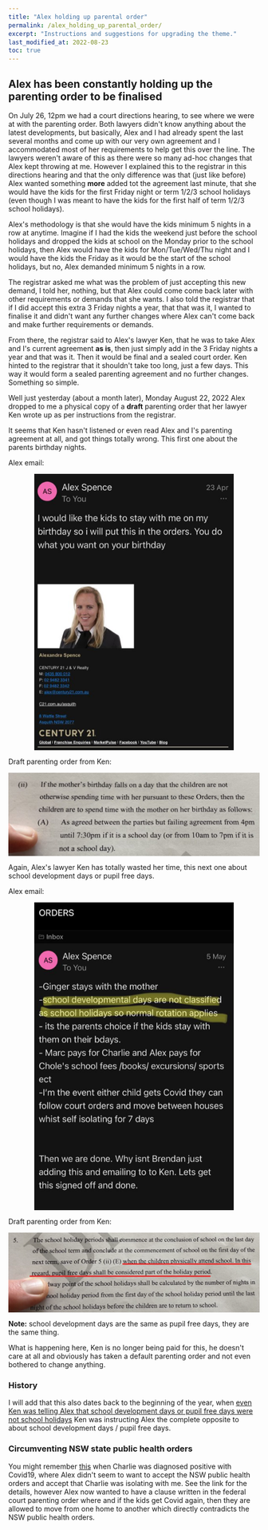 ```yaml
---
title: "Alex holding up parental order"
permalink: /alex_holding_up_parental_order/
excerpt: "Instructions and suggestions for upgrading the theme."
last_modified_at: 2022-08-23
toc: true
---
```


## Alex has been constantly holding up the parenting order to be finalised

On July 26, 12pm we had a court directions hearing, to see where we were at with the parenting order. Both lawyers didn't know anything about the latest developments, but basically, Alex and I had already spent the last several months and come up with our very own agreement and I accommodated most of her requirements to help get this over the line. The lawyers weren't aware of this as there were so many ad-hoc changes that Alex kept throwing at me. However I explained this to the registrar in this directions hearing and that the only difference was that (just like before) Alex wanted something **more** added tot the agreement last minute, that she would have the kids for the first Friday night or term 1/2/3 school holidays (even though I was meant to have the kids for the first half of term 1/2/3 school holidays).

Alex's methodology is that she would have the kids minimum 5 nights in a row at anytime. Imagine if I had the kids the weekend just before the school holidays and dropped the kids at school on the Monday prior to the school holidays, then Alex would have the kids for Mon/Tue/Wed/Thu night and I would have the kids the Friday as it would be the start of the school holidays, but no, Alex demanded minimum 5 nights in a row. 

The registrar asked me what was the problem of just accepting this new demand, I told her, nothing, but that Alex could come come back later with other requirements or demands that she wants. I also told the registrar that if I did accept this extra 3 Friday nights a year, that that was it, I wanted to finalise it and didn't want any further changes where Alex can't come back and make further requirements or demands.

From there, the registrar said to Alex's lawyer Ken, that he was to take Alex and I's current agreement **as is**, then just simply add in the 3 Friday nights a year and that was it. Then it would be final and a sealed court order. Ken hinted to the registrar that it shouldn't take too long, just a few days. This way it would form a sealed parenting agreement and no further changes. Something so simple.

Well just yesterday (about a month later), Monday August 22, 2022 Alex dropped to me a physical copy of a **draft** parenting order that her lawyer Ken wrote up as per instructions from the registrar.

It seems that Ken hasn't listened or even read Alex and I's parenting agreement at all, and got things totally wrong. This first one about the parents birthday nights.

Alex email:

<p align="center"><img style="vertical-align:middle;margin:0px 0px 0px 0px" width="400" src="../blobs/parentingorderdelay/birthday_nights_email.png"></p>

Draft parenting order from Ken:

<p align="center"><img style="vertical-align:middle;margin:0px 0px 0px 0px" width="600" src="../blobs/parentingorderdelay/birthday_nights_draftorder.png"></p>

Again, Alex's lawyer Ken has totally wasted her time, this next one about school development days or pupil free days.

Alex email:

<p align="center"><img style="vertical-align:middle;margin:0px 0px 0px 0px" width="400" src="../blobs/parentingorderdelay/school_development_days_email.png"></p>

Draft parenting order from Ken:

<p align="center"><img style="vertical-align:middle;margin:0px 0px 0px 0px" width="600" src="../blobs/parentingorderdelay/school_development_days_draftorder.png"></p>

**Note:** school development days are the same as pupil free days, they are the same thing.

What is happening here, Ken is no longer being paid for this, he doesn't care at all and obviously has taken a default parenting order and not even bothered to change anything.

### History

I will add that this also dates back to the beginning of the year, when [even Ken was telling Alex that school development days or pupil free days were not school holidays](/marcseparation/general_events_2022/#school-holidays-ending) Ken was instructing Alex the complete opposite to about school development days / pupil free days.

### Circumventing NSW state public health orders

You might remember [this](/marcseparation/charlie/#charlie--covid19) when Charlie was diagnosed positive with Covid19, where Alex didn't seem to want to accept the NSW public health orders and accept that Charlie was isolating with me. See the link for the details, however Alex now wanted to have a clause written in the federal court parenting order where and if the kids get Covid again, then they are allowed to move from one home to another which directly contradicts the NSW public health orders.
